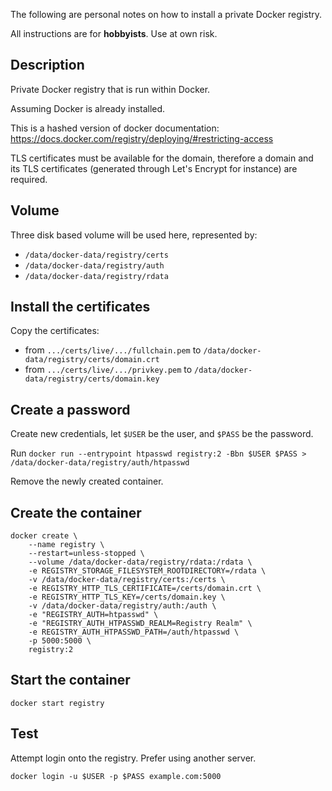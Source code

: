 The following are personal notes on how to install a private Docker registry.

All instructions are for **hobbyists**. Use at own risk.

## Description

Private Docker registry that is run within Docker.

Assuming Docker is already installed.

This is a hashed version of docker documentation: https://docs.docker.com/registry/deploying/#restricting-access

TLS certificates must be available for the domain, therefore a domain
and its TLS certificates (generated through Let's Encrypt for instance) are required.

## Volume

Three disk based volume will be used here, represented by:
- `/data/docker-data/registry/certs`
- `/data/docker-data/registry/auth`
- `/data/docker-data/registry/rdata`

## Install the certificates

Copy the certificates:
- from `.../certs/live/.../fullchain.pem` to `/data/docker-data/registry/certs/domain.crt`
- from `.../certs/live/.../privkey.pem` to `/data/docker-data/registry/certs/domain.key`

## Create a password

Create new credentials, let `$USER` be the user, and `$PASS` be the password.

Run `docker run --entrypoint htpasswd registry:2 -Bbn $USER $PASS > /data/docker-data/registry/auth/htpasswd`

Remove the newly created container.

## Create the container

    docker create \
        --name registry \
        --restart=unless-stopped \
        --volume /data/docker-data/registry/rdata:/rdata \
        -e REGISTRY_STORAGE_FILESYSTEM_ROOTDIRECTORY=/rdata \
        -v /data/docker-data/registry/certs:/certs \
        -e REGISTRY_HTTP_TLS_CERTIFICATE=/certs/domain.crt \
        -e REGISTRY_HTTP_TLS_KEY=/certs/domain.key \
        -v /data/docker-data/registry/auth:/auth \
        -e "REGISTRY_AUTH=htpasswd" \
        -e "REGISTRY_AUTH_HTPASSWD_REALM=Registry Realm" \
        -e REGISTRY_AUTH_HTPASSWD_PATH=/auth/htpasswd \
        -p 5000:5000 \
        registry:2
        
## Start the container

    docker start registry
    
## Test

Attempt login onto the registry. Prefer using another server.
    
    docker login -u $USER -p $PASS example.com:5000
